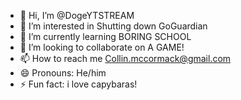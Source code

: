 - 👋 Hi, I’m @DogeYTSTREAM
- 👀 I’m interested in Shutting down GoGuardian
- 🌱 I’m currently learning BORING SCHOOL
- 💞️ I’m looking to collaborate on A GAME!
- 📫 How to reach me Collin.mccormack@gmail.com
- 😄 Pronouns: He/him
- ⚡ Fun fact: i love capybaras!

<!---
DogeYTSTREAM/DogeYTSTREAM is a ✨ special ✨ repository because its `README.md` (this file) appears on your GitHub profile.
You can click the Preview link to take a look at your changes.
--->
